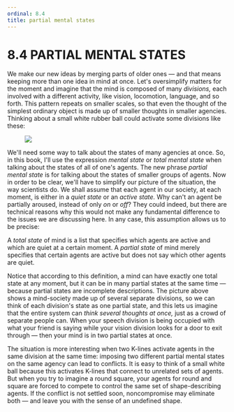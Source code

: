 ```yaml
---
ordinal: 8.4
title: partial mental states
---
```


# 8.4 PARTIAL MENTAL STATES 

<p>We make our new ideas by merging parts of older ones &mdash; and that means keeping more than one idea in mind at once. Let's oversimplify matters for the moment and imagine that the mind is composed of many <em>divisions,</em> each involved with a different activity, like vision, locomotion, language, and so forth. This pattern repeats on smaller scales, so that even the thought of the simplest ordinary object is made up of smaller thoughts in smaller agencies. Thinking about a small white rubber ball could activate some divisions like these:</p>
<figure><img src="/images/ch8/8-4.png"></img></figure>
<p>We'll need some way to talk about the states of many agencies at once. So, in this book, I'll use the expression <em>mental state</em> or <em>total mental state</em> when talking about the states of all of one's agents. The new phrase <em>partial mental state</em> is for talking about the states of smaller groups of agents. Now in order to be clear, we'll have to simplify our picture of the situation, the way scientists do. We shall assume that each agent in our society, at each moment, is either in a <em>quiet state</em> or an <em>active state.</em> Why can't an agent be partially aroused, instead of only <em>on</em> or <em>off</em>? They could indeed, but there are technical reasons why this would not make any fundamental difference to the issues we are discussing here. In any case, this assumption allows us to be precise:</p>
<p>A <em>total state</em> of mind is a list that specifies which agents are active and which are quiet at a certain moment. A <em>partial state</em> of mind merely specifies that certain agents are active but does not say which other agents are quiet.</p>
<p>Notice that according to this definition, a mind can have exactly one total state at any moment, but it can be in many partial states at the same time &mdash; because partial states are incomplete descriptions. The picture above shows a mind-society made up of several separate divisions, so we can think of each division's state as one partial state, and this lets us imagine that the entire system can <em>think several thoughts at once,</em> just as a crowd of separate people can. When your speech division is being occupied with what your friend is saying while your vision division looks for a door to exit through &mdash; then your mind is in two partial states at once.</p>
<p>The situation is more interesting when two K-lines activate agents in the same division at the same time: imposing two different partial mental states on the same agency can lead to conflicts. It is easy to think of a small white ball because this activates K-lines that connect to unrelated sets of agents. But when you try to imagine a round square, your agents for round and square are forced to compete to control the same set of shape-describing agents. If the conflict is not settled soon, noncompromise may eliminate both &mdash; and leave you with the sense of an undefined shape.</p>